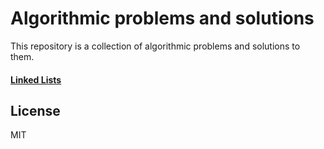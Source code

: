 # Algorithmic problems and solutions

This repository is a collection of algorithmic problems and solutions to them.

#### [Linked Lists](LinkedLists/)


License
----
MIT
